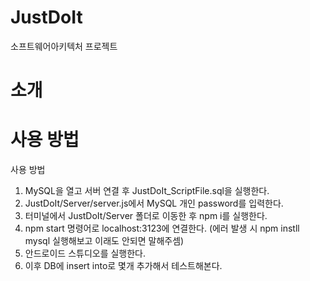 # JustDoIt
소프트웨어아키텍처 프로젝트

# 소개

# 사용 방법



사용 방법
1. MySQL을 열고 서버 연결 후 JustDoIt_ScriptFile.sql을 실행한다.
2. JustDoIt/Server/server.js에서 MySQL 개인 password를 입력한다.
3. 터미널에서 JustDoIt/Server 폴더로 이동한 후 npm i를 실행한다.
4. npm start 명령어로 localhost:3123에 연결한다. (에러 발생 시 npm instll mysql 실행해보고 이래도 안되면 말해주셈)
5. 안드로이드 스튜디오를 실행한다.
6. 이후 DB에 insert into로 몇개 추가해서 테스트해본다.
